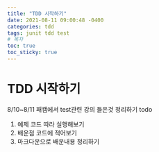 ```yaml
---
title: "TDD 시작하기"
date: 2021-08-11 09:00:48 -0400
categories: tdd
tags: junit tdd test
# 목차
toc: true  
toc_sticky: true
---
```


# TDD 시작하기

8/10~8/11 패캠에서 test관련 강의 들은것 정리하기
todo
1. 예제 코드 따라 실행해보기
2. 배운점 코드에 적어보기
3. 마크다운으로 배운내용 정리하기


